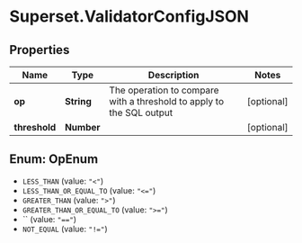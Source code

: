 # Superset.ValidatorConfigJSON

## Properties
Name | Type | Description | Notes
------------ | ------------- | ------------- | -------------
**op** | **String** | The operation to compare with a threshold to apply to the SQL output  | [optional] 
**threshold** | **Number** |  | [optional] 

<a name="OpEnum"></a>
## Enum: OpEnum

* `LESS_THAN` (value: `"<"`)
* `LESS_THAN_OR_EQUAL_TO` (value: `"<="`)
* `GREATER_THAN` (value: `">"`)
* `GREATER_THAN_OR_EQUAL_TO` (value: `">="`)
* `` (value: `"=="`)
* `NOT_EQUAL` (value: `"!="`)

